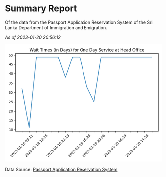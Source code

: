 # Summary Report

Of the data from the Passport Application Reservation System of the Sri Lanka Department of Immigration and Emigration.

*As of 2023-01-20 20:56:12*

![Wait Time Chart](summary.wait_time_chart.png)

Data Source: [Passport Application Reservation System](https://eservices.immigration.gov.lk:8443/appointment/pages/reservationApplication.xhtml)